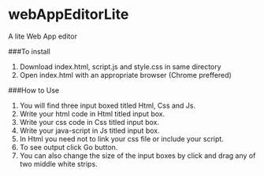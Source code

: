 # webAppEditorLite
A lite Web App editor

###To install
1. Download index.html, script.js and style.css in same directory
2. Open index.html with an appropriate browser (Chrome preffered)

###How to Use
1. You will find three input boxed titled Html, Css and Js.
2. Write your html code in Html titled input box.
3. Write your css code in Css titled input box.
4. Write your java-script in Js titled input box.
5. In Html you need not to link your css file or include your script.
6. To see output click Go button.
7. You can also change the size of the input boxes by click and drag any of two middle white strips.
